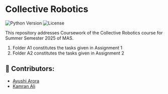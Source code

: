 # Collective Robotics

![Python Version](https://img.shields.io/badge/Python-3.8%2B-blue)
![License](https://img.shields.io/badge/License-MIT-green)

This repository addresses Coursework of the Collective Robotics course for Summer Semester 2025 of MAS. 

1. Folder A1 constitutes the tasks given in Assignment 1
2. Folder A2 constitutes the tasks given in Assignment 2
   

## 👥 Contributors:
- [Ayushi Arora](https://github.com/ayushii206)
- [Kamran Ali](https://github.com/kamrankhowaja)
